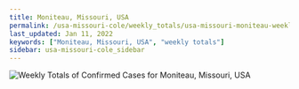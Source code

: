 ```yaml
---
title: Moniteau, Missouri, USA
permalink: /usa-missouri-cole/weekly_totals/usa-missouri-moniteau-weekly_totals.html
last_updated: Jan 11, 2022
keywords: ["Moniteau, Missouri, USA", "weekly totals"]
sidebar: usa-missouri-cole_sidebar
---
```


![Weekly Totals of Confirmed Cases for Moniteau, Missouri, USA](/covid_tracker/images/graphs/usa-missouri-moniteau-weekly_totals_graph.png)
